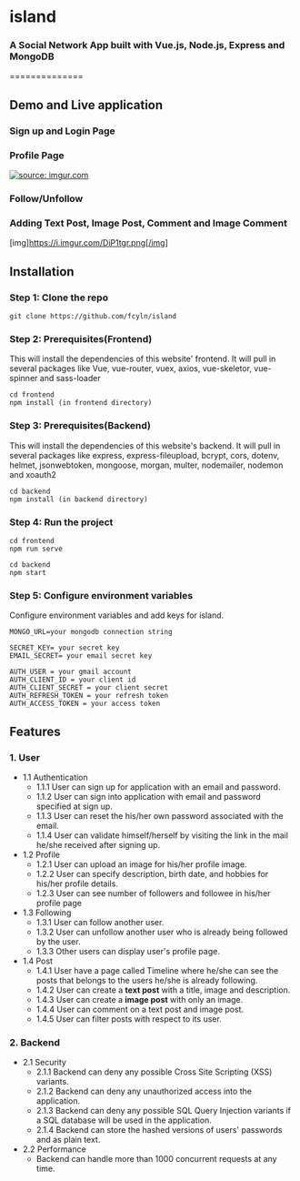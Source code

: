 # island
### A Social Network App built with Vue.js, Node.js, Express and MongoDB
==============

## Demo and Live application

### Sign up and Login Page

<a href="https://giphy.com/gifs/cnrM8LEcwGKdcOZXY3"></a>

### Profile Page

<a href="https://imgur.com/DiP1tgr"><img src="https://i.imgur.com/DiP1tgr.png" title="source: imgur.com" /></a>

### Follow/Unfollow
<a href="https://giphy.com/gifs/5fspnhnLOQxeCkC70q"></a>

### Adding Text Post, Image Post, Comment and Image Comment

[img]https://i.imgur.com/DiP1tgr.png[/img]


## Installation

### Step 1: Clone the repo
```
git clone https://github.com/fcyln/island
```

### Step 2: Prerequisites(Frontend)
This will install the dependencies of this website' frontend. It will pull in several packages like Vue, vue-router, vuex, axios, vue-skeletor, vue-spinner and sass-loader
```
cd frontend
npm install (in frontend directory)
```

### Step 3: Prerequisites(Backend)
This will install the dependencies of this website's backend. It will pull in several packages like express, express-fileupload, bcrypt, cors, dotenv, helmet, jsonwebtoken, mongoose, morgan, multer, nodemailer, nodemon and xoauth2
```
cd backend
npm install (in backend directory)
```

### Step 4: Run the project
```
cd frontend
npm run serve

cd backend
npm start
```

### Step 5: Configure environment variables
Configure environment variables and add keys for island.

```
MONGO_URL=your mongodb connection string

SECRET_KEY= your secret key
EMAIL_SECRET= your email secret key

AUTH_USER = your gmail account
AUTH_CLIENT_ID = your client id
AUTH_CLIENT_SECRET = your client secret
AUTH_REFRESH_TOKEN = your refresh token
AUTH_ACCESS_TOKEN = your access token

```

## Features

### 1. User
* 1.1 Authentication
  * 1.1.1 User can sign up for application with an email and password.
  * 1.1.2 User can sign into application with email and password specified at sign up.
  * 1.1.3 User can reset the his/her own password associated with the email.
  * 1.1.4 User can validate himself/herself by visiting the link in the mail he/she received after signing up.
* 1.2 Profile
  * 1.2.1 User can upload an image for his/her profile image.
  * 1.2.2 User can specify description, birth date, and hobbies for his/her profile details.
  * 1.2.3 User can see number of followers and followee in his/her profile page
* 1.3 Following
  * 1.3.1 User can follow another user.
  * 1.3.2 User can unfollow another user who is already being followed by the user.
  * 1.3.3 Other users can display user's profile page.
* 1.4 Post
  * 1.4.1 User have a page called Timeline where he/she can see the posts that belongs to the users he/she is already following.
  * 1.4.2 User can create a **text post** with a title, image and description.
  * 1.4.3 User can create a **image post** with only an image.
  * 1.4.4 User can comment on a text post and image post.
  * 1.4.5 User can filter posts with respect to its user.
  
### 2. Backend

* 2.1 Security
  * 2.1.1 Backend can deny any possible Cross Site Scripting (XSS) variants.
  * 2.1.2 Backend can deny any unauthorized access into the application.
  * 2.1.3 Backend can deny any possible SQL Query Injection variants if a SQL database will be used in the application.
  * 2.1.4 Backend can store the hashed versions of users' passwords and as plain text.
* 2.2 Performance
  * Backend can handle more than 1000 concurrent requests at any time.
